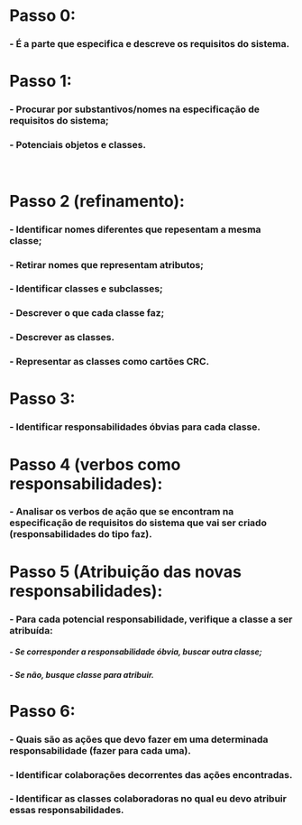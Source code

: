# Passo 0:
### - É a parte que especifica e descreve os requisitos do sistema.

# Passo 1:
### - Procurar por substantivos/nomes na especificação de requisitos do sistema;
### - Potenciais objetos e classes.
<br>

# Passo 2 (refinamento):
### - Identificar nomes diferentes que repesentam a mesma classe;
### - Retirar nomes que representam atributos;
### - Identificar classes e subclasses;
### - Descrever o que cada classe faz;
### - Descrever as classes.
### - Representar as classes como cartões CRC.

# Passo 3:
### - Identificar responsabilidades óbvias para cada classe.

# Passo 4 (verbos como responsabilidades):
### - Analisar os verbos de ação que se encontram na especificação de requisitos do sistema que vai ser criado (responsabilidades do tipo faz).

# Passo 5 (Atribuição das novas responsabilidades):
### - Para cada potencial responsabilidade, verifique a classe a ser atribuída:
##### - Se corresponder a responsabilidade óbvia, buscar outra classe;
##### - Se não, busque classe para atribuir.

# Passo 6:
### - Quais são as ações que devo fazer em uma determinada responsabilidade (fazer para cada uma).
### - Identificar colaborações decorrentes das ações encontradas.
### - Identificar as classes colaboradoras no qual eu devo atribuir essas responsabilidades.

